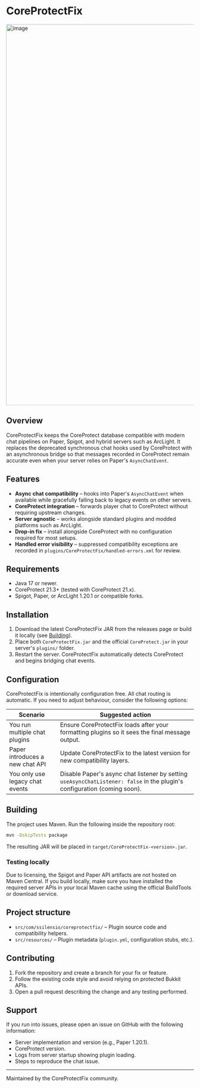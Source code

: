 # CoreProtectFix

<img width="1024" height="1024" alt="image" src="https://github.com/user-attachments/assets/ac270b3e-bc11-46b1-8797-28b9d701c8c9" />


## Overview
CoreProtectFix keeps the CoreProtect database compatible with modern chat pipelines on Paper, Spigot, and hybrid servers such as ArcLight. It replaces the deprecated synchronous chat hooks used by CoreProtect with an asynchronous bridge so that messages recorded in CoreProtect remain accurate even when your server relies on Paper's `AsyncChatEvent`.

## Features
- **Async chat compatibility** – hooks into Paper's `AsyncChatEvent` when available while gracefully falling back to legacy events on other servers.
- **CoreProtect integration** – forwards player chat to CoreProtect without requiring upstream changes.
- **Server agnostic** – works alongside standard plugins and modded platforms such as ArcLight.
- **Drop-in fix** – install alongside CoreProtect with no configuration required for most setups.
- **Handled error visibility** – suppressed compatibility exceptions are recorded in `plugins/CoreProtectFix/handled-errors.xml` for review.

## Requirements
- Java 17 or newer.
- CoreProtect 21.3+ (tested with CoreProtect 21.x).
- Spigot, Paper, or ArcLight 1.20.1 or compatible forks.

## Installation
1. Download the latest CoreProtectFix JAR from the releases page or build it locally (see [Building](#building)).
2. Place both `CoreProtectFix.jar` and the official `CoreProtect.jar` in your server's `plugins/` folder.
3. Restart the server. CoreProtectFix automatically detects CoreProtect and begins bridging chat events.

## Configuration
CoreProtectFix is intentionally configuration free. All chat routing is automatic. If you need to adjust behaviour, consider the following options:

| Scenario | Suggested action |
| --- | --- |
| You run multiple chat plugins | Ensure CoreProtectFix loads after your formatting plugins so it sees the final message output. |
| Paper introduces a new chat API | Update CoreProtectFix to the latest version for new compatibility layers. |
| You only use legacy chat events | Disable Paper's async chat listener by setting `useAsyncChatListener: false` in the plugin's configuration (coming soon). |

## Building
The project uses Maven. Run the following inside the repository root:

```bash
mvn -DskipTests package
```

The resulting JAR will be placed in `target/CoreProtectFix-<version>.jar`.

### Testing locally
Due to licensing, the Spigot and Paper API artifacts are not hosted on Maven Central. If you build locally, make sure you have installed the required server APIs in your local Maven cache using the official BuildTools or download service.

## Project structure
- `src/com/ssilensio/coreprotectfix/` – Plugin source code and compatibility helpers.
- `src/resources/` – Plugin metadata (`plugin.yml`, configuration stubs, etc.).

## Contributing
1. Fork the repository and create a branch for your fix or feature.
2. Follow the existing code style and avoid relying on protected Bukkit APIs.
3. Open a pull request describing the change and any testing performed.

## Support
If you run into issues, please open an issue on GitHub with the following information:
- Server implementation and version (e.g., Paper 1.20.1).
- CoreProtect version.
- Logs from server startup showing plugin loading.
- Steps to reproduce the chat issue.

---
Maintained by the CoreProtectFix community.
